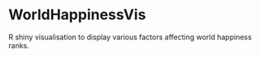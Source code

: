 # WorldHappinessVis
R shiny visualisation to display various factors affecting world happiness ranks.

